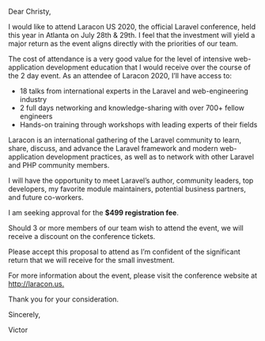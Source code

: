 Dear Christy,

I would like to attend Laracon US 2020, the official Laravel conference, held this year in Atlanta on July 28th & 29th. I feel that the investment will yield a major return as the event aligns directly with the priorities of our team.

The cost of attendance is a very good value for the level of intensive web-application development education that I would receive over the course of the 2 day event. As an attendee of Laracon 2020, I’ll have access to:

- 18 talks from international experts in the Laravel and web-engineering industry
- 2 full days networking and knowledge-sharing with over 700+ fellow engineers
- Hands-on training through workshops with leading experts of their fields

Laracon is an international gathering of the Laravel community to learn, share, discuss, and
advance the Laravel framework and modern web-application development practices, as well as to network with other Laravel and PHP community members.

I will have the opportunity to meet Laravel’s author, community leaders, top developers, my favorite module maintainers, potential business partners, and future co-workers.

I am seeking approval for the **$499 registration fee**.

Should 3 or more members of our team wish to attend the event, we will receive a discount on the conference tickets.

Please accept this proposal to attend as I’m confident of the significant return that we will receive for the small investment.

For more information about the event, please visit the conference website at <http://laracon.us.>

Thank you for your consideration.

Sincerely,

Victor
